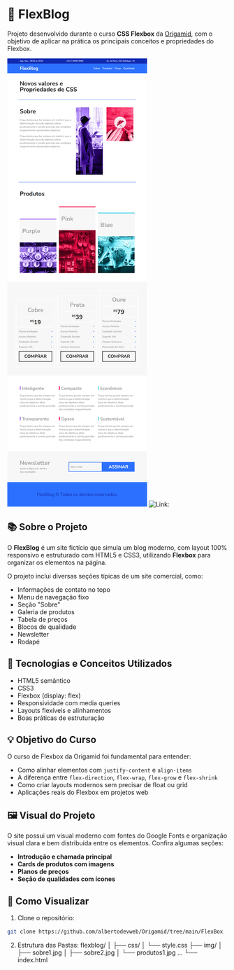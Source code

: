 # 🧩 FlexBlog

Projeto desenvolvido durante o curso **CSS Flexbox** da [Origamid](https://www.origamid.com/), com o objetivo de aplicar na prática os principais conceitos e propriedades do Flexbox.

![FlexBlog Preview](img/preview.png)
![Link: ](https://flexbox-site-origamid.netlify.app/)
## 📚 Sobre o Projeto

O **FlexBlog** é um site fictício que simula um blog moderno, com layout 100% responsivo e estruturado com HTML5 e CSS3, utilizando **Flexbox** para organizar os elementos na página.

O projeto inclui diversas seções típicas de um site comercial, como:

- Informações de contato no topo
- Menu de navegação fixo
- Seção "Sobre"
- Galeria de produtos
- Tabela de preços
- Blocos de qualidade
- Newsletter
- Rodapé

## 🧠 Tecnologias e Conceitos Utilizados

- HTML5 semântico
- CSS3
- Flexbox (display: flex)
- Responsividade com media queries
- Layouts flexíveis e alinhamentos
- Boas práticas de estruturação

## 💡 Objetivo do Curso

O curso de Flexbox da Origamid foi fundamental para entender:

- Como alinhar elementos com `justify-content` e `align-items`
- A diferença entre `flex-direction`, `flex-wrap`, `flex-grow` e `flex-shrink`
- Como criar layouts modernos sem precisar de float ou grid
- Aplicações reais do Flexbox em projetos web

## 🖼️ Visual do Projeto

O site possui um visual moderno com fontes do Google Fonts e organização visual clara e bem distribuída entre os elementos. Confira algumas seções:

- **Introdução e chamada principal**
- **Cards de produtos com imagens**
- **Planos de preços**
- **Seção de qualidades com ícones**

## 🚀 Como Visualizar

1. Clone o repositório:
```bash
git clone https://github.com/albertodevweb/Origamid/tree/main/FlexBox
```
2. Estrutura das Pastas:
flexblog/
│
├── css/
│   └── style.css
├── img/
│   ├── sobre1.jpg
│   ├── sobre2.jpg
│   └── produtos1.jpg ...
└── index.html